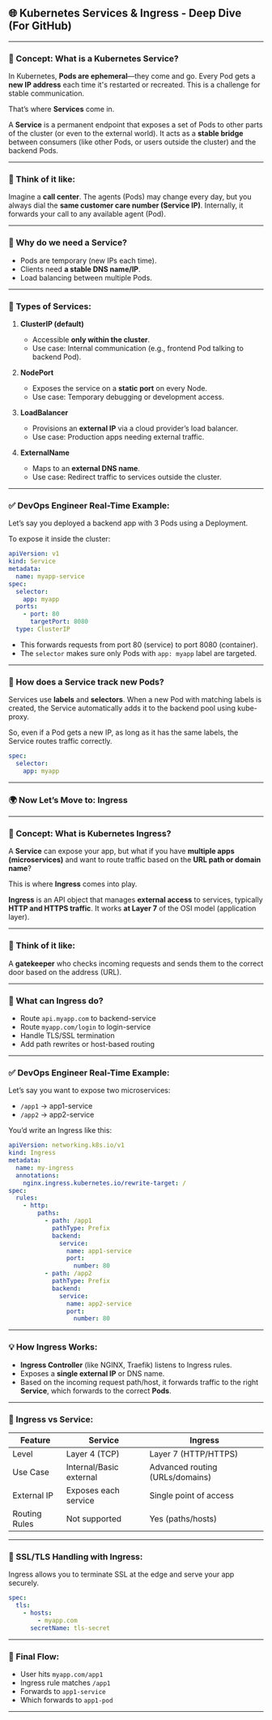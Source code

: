 ## 🌐 Kubernetes Services & Ingress - Deep Dive (For GitHub)

---

### 📌 Concept: What is a **Kubernetes Service**?

In Kubernetes, **Pods are ephemeral**—they come and go. Every Pod gets a **new IP address** each time it's restarted or recreated. This is a challenge for stable communication.

That’s where **Services** come in.

A **Service** is a permanent endpoint that exposes a set of Pods to other parts of the cluster (or even to the external world). It acts as a **stable bridge** between consumers (like other Pods, or users outside the cluster) and the backend Pods.

---

### 🧠 Think of it like:

Imagine a **call center**. The agents (Pods) may change every day, but you always dial the **same customer care number (Service IP)**. Internally, it forwards your call to any available agent (Pod).

---

### 🧱 Why do we need a Service?

* Pods are temporary (new IPs each time).
* Clients need **a stable DNS name/IP**.
* Load balancing between multiple Pods.

---

### 🔧 Types of Services:

1. **ClusterIP (default)**

   * Accessible **only within the cluster**.
   * Use case: Internal communication (e.g., frontend Pod talking to backend Pod).

2. **NodePort**

   * Exposes the service on a **static port** on every Node.
   * Use case: Temporary debugging or development access.

3. **LoadBalancer**

   * Provisions an **external IP** via a cloud provider’s load balancer.
   * Use case: Production apps needing external traffic.

4. **ExternalName**

   * Maps to an **external DNS name**.
   * Use case: Redirect traffic to services outside the cluster.

---

### ✅ DevOps Engineer Real-Time Example:

Let’s say you deployed a backend app with 3 Pods using a Deployment.

To expose it inside the cluster:

```yaml
apiVersion: v1
kind: Service
metadata:
  name: myapp-service
spec:
  selector:
    app: myapp
  ports:
    - port: 80
      targetPort: 8080
  type: ClusterIP
```

* This forwards requests from port 80 (service) to port 8080 (container).
* The `selector` makes sure only Pods with `app: myapp` label are targeted.

---

### 🤖 How does a Service track new Pods?

Services use **labels** and **selectors**. When a new Pod with matching labels is created, the Service automatically adds it to the backend pool using kube-proxy.

So, even if a Pod gets a new IP, as long as it has the same labels, the Service routes traffic correctly.

```yaml
spec:
  selector:
    app: myapp
```

---

### 🌍 Now Let’s Move to: **Ingress**

---

### 📌 Concept: What is Kubernetes **Ingress**?

A **Service** can expose your app, but what if you have **multiple apps (microservices)** and want to route traffic based on the **URL path or domain name**?

This is where **Ingress** comes into play.

**Ingress** is an API object that manages **external access** to services, typically **HTTP and HTTPS traffic**. It works **at Layer 7** of the OSI model (application layer).

---

### 🧠 Think of it like:

A **gatekeeper** who checks incoming requests and sends them to the correct door based on the address (URL).

---

### 🔧 What can Ingress do?

* Route `api.myapp.com` to backend-service
* Route `myapp.com/login` to login-service
* Handle TLS/SSL termination
* Add path rewrites or host-based routing

---

### ✅ DevOps Engineer Real-Time Example:

Let’s say you want to expose two microservices:

* `/app1` → app1-service
* `/app2` → app2-service

You’d write an Ingress like this:

```yaml
apiVersion: networking.k8s.io/v1
kind: Ingress
metadata:
  name: my-ingress
  annotations:
    nginx.ingress.kubernetes.io/rewrite-target: /
spec:
  rules:
    - http:
        paths:
          - path: /app1
            pathType: Prefix
            backend:
              service:
                name: app1-service
                port:
                  number: 80
          - path: /app2
            pathType: Prefix
            backend:
              service:
                name: app2-service
                port:
                  number: 80
```

---

### 💡 How Ingress Works:

* **Ingress Controller** (like NGINX, Traefik) listens to Ingress rules.
* Exposes a **single external IP** or DNS name.
* Based on the incoming request path/host, it forwards traffic to the right **Service**, which forwards to the correct **Pods**.

---

### 🤝 Ingress vs Service:

| Feature       | Service                 | Ingress                         |
| ------------- | ----------------------- | ------------------------------- |
| Level         | Layer 4 (TCP)           | Layer 7 (HTTP/HTTPS)            |
| Use Case      | Internal/Basic external | Advanced routing (URLs/domains) |
| External IP   | Exposes each service    | Single point of access          |
| Routing Rules | Not supported           | Yes (paths/hosts)               |

---

### 🔐 SSL/TLS Handling with Ingress:

Ingress allows you to terminate SSL at the edge and serve your app securely.

```yaml
spec:
  tls:
    - hosts:
        - myapp.com
      secretName: tls-secret
```

---

### 🚀 Final Flow:

* User hits `myapp.com/app1`
* Ingress rule matches `/app1`
* Forwards to `app1-service`
* Which forwards to `app1-pod`

---

